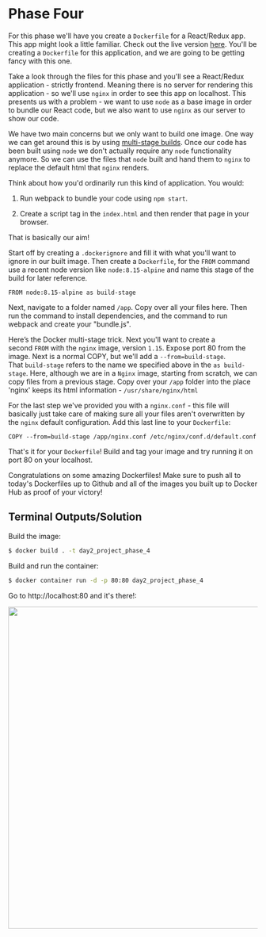 
# **Phase Four**

For this phase we'll have you create a `Dockerfile` for a React/Redux app. This app might look a little familiar. Check out the live version [here](https://aa-todos.herokuapp.com/). You'll be creating a `Dockerfile` for this application, and we are going to be getting fancy with this one.

Take a look through the files for this phase and you'll see a React/Redux application - strictly frontend. Meaning there is no server for rendering this application - so we'll use `nginx` in order to see this app on localhost. This presents us with a problem - we want to use `node` as a base image in order to bundle our React code, but we also want to use `nginx` as our server to show our code.

We have two main concerns but we only want to build one image. One way we can get around this is by using [multi-stage builds](https://docs.docker.com/develop/develop-images/multistage-build/#name-your-build-stages). Once our code has been built using `node` we don't actually require any `node` functionality anymore. So we can use the files that `node` built and hand them to `nginx` to replace the default html that `nginx` renders.

Think about how you'd ordinarily run this kind of application. You would: 

1. Run webpack to bundle your code using `npm start`. 

2. Create a script tag in the `index.html` and then render that page in your browser.

That is basically our aim!

Start off by creating a `.dockerignore` and fill it with what you'll want to ignore in our built image. Then create a `Dockerfile`, for the `FROM` command use a recent node version like `node:8.15-alpine` and name this stage of the build for later reference.

```
FROM node:8.15-alpine as build-stage
```

Next, navigate to a folder named `/app`. Copy over all your files here. Then run the command to install dependencies, and the command to run webpack and create your "bundle.js".

Here’s the Docker multi-stage trick. Next you'll want to create a second `FROM` with the `nginx` image, version `1.15`. Expose port 80 from the image. Next is a normal COPY, but we'll add a `--from=build-stage`. That `build-stage` refers to the name we specified above in the `as build-stage`. Here, although we are in a `Nginx` image, starting from scratch, we can copy files from a previous stage. Copy over your `/app` folder into the place 'nginx' keeps its html information - `/usr/share/nginx/html`

For the last step we've provided you with a `nginx.conf` - this file will basically just take care of making sure all your files aren't overwritten by the `nginx` default configuration. Add this last line to your `Dockerfile`:

```
COPY --from=build-stage /app/nginx.conf /etc/nginx/conf.d/default.conf
```

That's it for your `Dockerfile`! Build and tag your image and try running it on port 80 on your localhost.

Congratulations on some amazing Dockerfiles! Make sure to push all to today's Dockerfiles up to Github and all of the images you built up to Docker Hub as proof of your victory!

## **Terminal Outputs/Solution**

Build the image:

```bash
$ docker build . -t day2_project_phase_4
```

Build and run the container:

```bash
$ docker container run -d -p 80:80 day2_project_phase_4
```

Go to http://localhost:80 and it's there!:

<img src="https://user-images.githubusercontent.com/17362519/112019724-172fb800-8b06-11eb-8bf0-9772a3a7154e.png" width="650;" />

